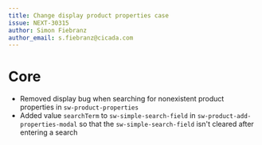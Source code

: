 ```yaml
---
title: Change display product properties case
issue: NEXT-30315
author: Simon Fiebranz
author_email: s.fiebranz@cicada.com
---
```

# Core
* Removed display bug when searching for nonexistent product properties in `sw-product-properties`
* Added value `searchTerm` to `sw-simple-search-field` in `sw-product-add-properties-modal` so that the `sw-simple-search-field` isn't cleared after entering a search
